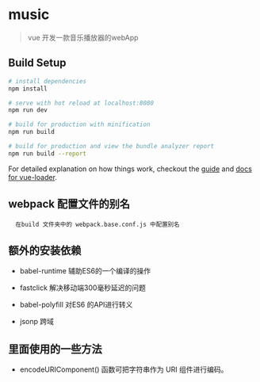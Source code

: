 # music

> vue 开发一款音乐播放器的webApp

## Build Setup

``` bash
# install dependencies
npm install

# serve with hot reload at localhost:8080
npm run dev

# build for production with minification
npm run build

# build for production and view the bundle analyzer report
npm run build --report
```

For detailed explanation on how things work, checkout the [guide](http://vuejs-templates.github.io/webpack/) and [docs for vue-loader](http://vuejs.github.io/vue-loader).

## webpack 配置文件的别名
```
  在build 文件夹中的 webpack.base.conf.js 中配置别名
```
## 额外的安装依赖
- babel-runtime 辅助ES6的一个编译的操作
- fastclick   解决移动端300毫秒延迟的问题

- babel-polyfill 对ES6 的API进行转义

- jsonp 跨域

## 里面使用的一些方法
- encodeURIComponent() 函数可把字符串作为 URI 组件进行编码。
